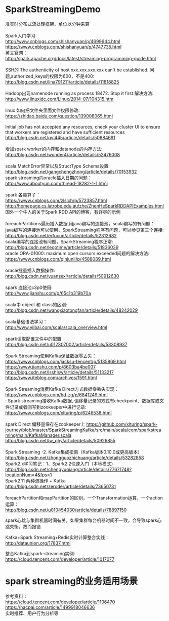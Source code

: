 # SparkStreamingDemo
准实时分布式流处理框架，单位以分钟来算<br/>
<br/>
Spark入门学习 <br/>
http://www.cnblogs.com/shishanyuan/p/4699644.html<br/>
https://www.cnblogs.com/shishanyuan/p/4747735.html<br/>
英文官网：<br/>
http://spark.apache.org/docs/latest/streaming-programming-guide.html<br/>
<br/>
SSH的 The authenticity of host xxx.xxx.xxx.xxx can't be established. 问题,authorized_keys的权限为600，不是400:<br/>
http://blog.csdn.net/lina791211/article/details/11818825<br/>
<br/>
Hadoop出现namenode running as process 18472. Stop it first.解决方法:<br/>
http://www.linuxidc.com/Linux/2014-07/104315.htm<br/>
<br/>
linux 如何把文件夹里面文件权限修改:<br/>
https://zhidao.baidu.com/question/139006065.html<br/>
<br/>
Initial job has not accepted any resources; check your cluster UI to ensure that workers are registered and have sufficient resources<br/>
http://blog.csdn.net/qyl445/article/details/50684691<br/>
<br/>
增加spark worker的内存和datanode的内存方法:<br/>
http://blog.csdn.net/wonder4/article/details/52476008<br/>
<br/>
scala.MatchError异常以及StructType Schema设置:<br/>
http://blog.csdn.net/gangchengzhong/article/details/70153932<br/>
spark streaming向oracle插入日期的问题：<br/>
http://www.aboutyun.com/thread-18282-1-1.html<br/>
<br/>
spark 各类算子：<br/>
https://www.cnblogs.com/zlslch/p/5723857.html<br/>
http://homepage.cs.latrobe.edu.au/zhe/ZhenHeSparkRDDAPIExamples.html 国外一个牛人的关于Spark RDD API的博客，有详尽的示例<br/>
<br/>
foreachPartitions遍历插入数据,用java编写的连接池，scala编写的有问题：<br/>
java编写的连接池可以使用，SparkStreaming程序有问题，可以参见第三个连接:<br/>
http://blog.csdn.net/erfucun/article/details/52312682<br/>
scala编写的连接池有问题，SparkStreaming程序正常:<br/>
http://blog.csdn.net/legotime/article/details/51836039<br/>
oracle ORA-01000: maximum open cursors exceeded问题的解决方法:<br/>
https://www.cnblogs.com/qinjunli/p/4588089.html<br/> 
<br/>
oracle批量插入数据操作:<br/>
http://blog.csdn.net/yuanzexi/article/details/50912630<br/>
<br/>
spark 连接池c3p0使用:<br/>
http://www.jianshu.com/p/65c1b319b70a<br/>
<br/>
 scala中 object 和 class的区别:<br/>
http://blog.csdn.net/wangxiaotongfan/article/details/48242029<br/>
<br/>
scala基础语法学习：<br/>
http://www.yiibai.com/scala/scala_overview.html<br/>
<br/>
spark读取配置文件中的配置<br/>
http://blog.csdn.net/u012307002/article/details/53308937<br/>
<br/>
Spark Streaming使用Kafka保证数据零丢失：<br/>
https://www.cnblogs.com/jacksu-tencent/p/5135869.html<br/>
https://www.jianshu.com/p/8603ba4be007<br/>
http://blog.csdn.net/lsshlsw/article/details/51133217<br/>
https://www.iteblog.com/archives/1591.html<br/>
<br/>
Spark Streaming消费Kafka Direct方式数据零丢失实现：<br/>
https://www.cnblogs.com/hd-zg/p/6841249.html<br/>:
Spark streaming接收Kafka数据, 偏移量记录的方式有checkpoint、数据库或文件记录或者回写到zookeeper中进行记录:<br/>
https://www.cnblogs.com/xlturing/p/6246538.html<br/>
<br/>
spark Direct 偏移量保存在zookeeper上
https://github.com/xlturing/spark-journey/blob/master/SparkStreamingKafka/src/main/scala/com/sparkstreaming/main/KafkaManager.scala<br/>
http://blog.csdn.net/lw_ghy/article/details/50926855<br/>
<br/>
Spark Streaming -2. Kafka集成指南（Kafka版本0.10.0或更高版本）<br/>
http://blog.csdn.net/zhongguozhichuang/article/details/53282858<br/>
 Spark2.x学习笔记：1、Spark2.2快速入门（本地模式）<br/>
http://blog.csdn.net/chengyuqiang/article/details/77671748?locationNum=4&fps=1<br/>
Spark2.11 两种流操作 + Kafka<br/>
http://blog.csdn.net/zeroder/article/details/73650731<br/>
<br/>
foreachPartition和mapPartition的区别，一个Transformation运算，一个action运算：<br/>
http://blog.csdn.net/u010454030/article/details/78897150<br/>

spark心跳与集群机器时间有关，如果集群每台机器时间不一致，会导致spark心跳失衡，故而报错

Kafka+Spark Streaming+Redis实时计算整合实践：<br/>
http://dataunion.org/17837.html

整合Kafka到spark-streaming实例:<br/>
https://cloud.tencent.com/developer/article/1017077

# spark streaming的业务适用场景
参考资料：<br/>
https://cloud.tencent.com/developer/article/1106470<br/>
https://hacpai.com/article/1499918046636<br/>
实时推荐、用户行为分析等<br/>
